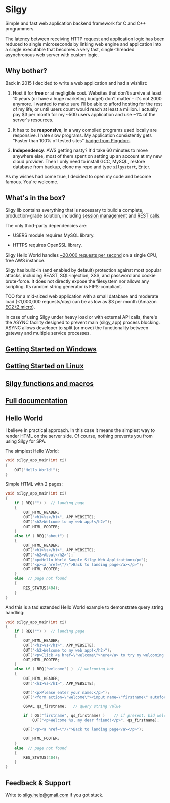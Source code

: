 # Silgy

Simple and fast web application backend framework for C and C++ programmers.

The latency between receiving HTTP request and application logic has been reduced to single microseconds by linking web engine and application into a single executable that becomes a very fast, single-threaded asynchronous web server with custom logic.

## Why bother?

Back in 2015 I decided to write a web application and had a wishlist:

1. Host it for **free** or at negligible cost. Websites that don't survive at least 10 years (or have a huge marketing budget) don't matter – it's not 2000 anymore. I wanted to make sure I'll be able to afford hosting for the rest of my life, or until users count would reach at least a million. I actually pay $3 per month for my ~500 users application and use ~1% of the server's resources.

2. It has to be **responsive**, in a way compiled programs used locally are responsive. I hate slow programs. My application consistently gets "Faster than 100% of tested sites" [badge from Pingdom](https://minishare.com/show?p=MWPcAbmY).

3. **Independency**. AWS getting nasty? It'd take 60 minutes to move anywhere else, most of them spent on setting up an account at my new cloud provider. Then I only need to install GCC, MySQL, restore database from backup, clone my repo and type `silgystart`, Enter.

As my wishes had come true, I decided to open my code and become famous. You're welcome.

## What's in the box?

Silgy lib contains everything that is necessary to build a complete, production-grade solution, including [session management](https://github.com/silgy/silgy/wiki/Sessions-in-Silgy) and [REST calls](https://github.com/silgy/silgy/wiki/RESTful-calls-from-Silgy).

The only third-party dependencies are:

* USERS module requires MySQL library.

* HTTPS requires OpenSSL library.

Silgy Hello World handles [~20,000 requests per second](https://github.com/silgy/silgy/wiki/Performance-test:-select()-vs-poll()) on a single CPU, free AWS instance.

Silgy has build-in (and enabled by default) protection against most popular attacks, including BEAST, SQL-injection, XSS, and password and cookie brute-force. It does not directly expose the filesystem nor allows any scripting. Its random string generator is FIPS-compliant.

TCO for a mid-sized web application with a small database and moderate load (<1,000,000 requests/day) can be as low as $3 per month (Amazon [EC2 t2.micro](https://aws.amazon.com/ec2/instance-types/t2/)).

In case of using Silgy under heavy load or with external API calls, there's the ASYNC facility designed to prevent main (silgy_app) process blocking. ASYNC allows developer to split (or move) the functionality between gateway and multiple service processes.

## [Getting Started on Windows](https://github.com/silgy/silgy/wiki/Silgy-Hello-World-%E2%80%93-Getting-Started-on-Windows)

## [Getting Started on Linux](https://github.com/silgy/silgy/wiki/Silgy-Hello-World-%E2%80%93-Getting-Started-on-Linux)

## [Silgy functions and macros](https://github.com/silgy/silgy/wiki/Silgy-functions-and-macros)

## [Full documentation](https://github.com/silgy/silgy/wiki)

## Hello World

I believe in practical approach. In this case it means the simplest way to render HTML on the server side. Of course, nothing prevents you from using Silgy for SPA.

The simplest Hello World:

```source.c++
void silgy_app_main(int ci)
{
    OUT("Hello World!");
}
```

Simple HTML with 2 pages:

```source.c++
void silgy_app_main(int ci)
{
    if ( REQ("") )  // landing page
    {
        OUT_HTML_HEADER;
        OUT("<h1>%s</h1>", APP_WEBSITE);
        OUT("<h2>Welcome to my web app!</h2>");
        OUT_HTML_FOOTER;
    }
    else if ( REQ("about") )
    {
        OUT_HTML_HEADER;
        OUT("<h1>%s</h1>", APP_WEBSITE);
        OUT("<h2>About</h2>");
        OUT("<p>Hello World Sample Silgy Web Application</p>");
        OUT("<p><a href=\"/\">Back to landing page</a></p>");
        OUT_HTML_FOOTER;
    }
    else  // page not found
    {
        RES_STATUS(404);
    }
}
```

And this is a tad extended Hello World example to demonstrate query string handling:

```source.c++
void silgy_app_main(int ci)
{
    if ( REQ("") )  // landing page
    {
        OUT_HTML_HEADER;
        OUT("<h1>%s</h1>", APP_WEBSITE);
        OUT("<h2>Welcome to my web app!</h2>");
        OUT("<p>Click <a href=\"welcome\">here</a> to try my welcoming bot.</p>");
        OUT_HTML_FOOTER;
    }
    else if ( REQ("welcome") )  // welcoming bot
    {
        OUT_HTML_HEADER;
        OUT("<h1>%s</h1>", APP_WEBSITE);

        OUT("<p>Please enter your name:</p>");
        OUT("<form action=\"welcome\"><input name=\"firstname\" autofocus> <input type=\"submit\" value=\"Run\"></form>");

        QSVAL qs_firstname;   // query string value

        if ( QS("firstname", qs_firstname) )    // if present, bid welcome
            OUT("<p>Welcome %s, my dear friend!</p>", qs_firstname);

        OUT("<p><a href=\"/\">Back to landing page</a></p>");

        OUT_HTML_FOOTER;
    }
    else  // page not found
    {
        RES_STATUS(404);
    }
}
```

## Feedback & Support

Write to silgy.help@gmail.com if you got stuck.
